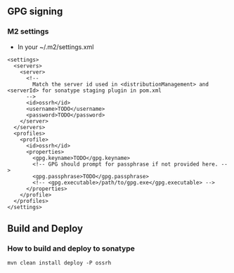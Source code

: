 ## GPG signing

### M2 settings
- In your ~/.m2/settings.xml

```
<settings>
  <servers>
    <server>
      <!--
        Match the server id used in <distributionManagement> and <serverId> for sonatype staging plugin in pom.xml
      -->
      <id>ossrh</id> 
      <username>TODO</username>
      <password>TODO</password>
    </server>
  </servers>
  <profiles>
    <profile>
      <id>ossrh</id>
      <properties>
        <gpg.keyname>TODO</gpg.keyname>
        <!-- GPG should prompt for passphrase if not provided here. -->
        <gpg.passphrase>TODO</gpg.passphrase>
        <!-- <gpg.executable>/path/to/gpg.exe</gpg.executable> -->
      </properties>
    </profile>
  </profiles>
</settings>
```

## Build and Deploy
### How to build and deploy to sonatype
`mvn clean install deploy -P ossrh`
